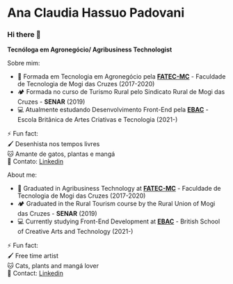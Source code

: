 # Ana Claudia Hassuo Padovani

### Hi there 👋

**Tecnóloga em Agronegócio/ Agribusiness Technologist**

Sobre mim:
* 🌱 Formada em Tecnologia em Agronegócio pela [**FATEC-MC**](https://www.fatecmogidascruzes.com.br/) - Faculdade de Tecnologia de Mogi das Cruzes (2017-2020) 
* 🏕️ Formada no curso de Turismo Rural pelo Sindicato Rural de Mogi das Cruzes - **SENAR** (2019)
* 💻 Atualmente estudando Desenvolvimento Front-End pela [**EBAC**](https://ebaconline.com.br/) - Escola Britânica de Artes Criativas e Tecnologia (2021-)

⚡ Fun fact:<br>
🖌️ Desenhista nos tempos livres<br>
🐱 Amante de gatos, plantas e mangá<br>
💬 Contato: [Linkedin](https://www.linkedin.com/in/ana-claudia-hassuo-padovani-743298181/)<br>

About me:
* 🌱 Graduated in Agribusiness Technology at [**FATEC-MC**](https://www.fatecmogidascruzes.com.br/) - Faculdade de Tecnologia de Mogi das Cruzes (2017-2020)
* 🏕️ Graduated in the Rural Tourism course by the Rural Union of Mogi das Cruzes - **SENAR** (2019)
* 💻 Currently studying Front-End Development at [**EBAC**](https://ebaconline.com.br/) - British School of Creative Arts and Technology (2021-)

⚡ Fun fact:<br>
🖌️ Free time artist<br>
🐱 Cats, plants and mangá lover<br>
💬 Contact: [Linkedin](https://www.linkedin.com/in/ana-claudia-hassuo-padovani-743298181/)<br>
